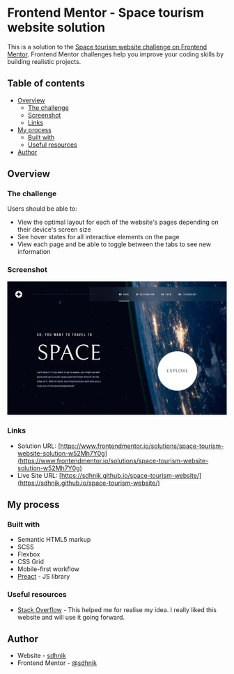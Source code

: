 # Frontend Mentor - Space tourism website solution

This is a solution to the [Space tourism website challenge on Frontend Mentor](https://www.frontendmentor.io/challenges/space-tourism-multipage-website-gRWj1URZ3). Frontend Mentor challenges help you improve your coding skills by building realistic projects. 

## Table of contents

- [Overview](#overview)
  - [The challenge](#the-challenge)
  - [Screenshot](#screenshot)
  - [Links](#links)
- [My process](#my-process)
  - [Built with](#built-with)
  - [Useful resources](#useful-resources)
- [Author](#author)

## Overview

### The challenge

Users should be able to:

- View the optimal layout for each of the website's pages depending on their device's screen size
- See hover states for all interactive elements on the page
- View each page and be able to toggle between the tabs to see new information

### Screenshot

![](./screenshot.jpg)

### Links

- Solution URL: [https://www.frontendmentor.io/solutions/space-tourism-website-solution-w52Mh7Y0g](https://www.frontendmentor.io/solutions/space-tourism-website-solution-w52Mh7Y0g)
- Live Site URL: [https://sdhnik.github.io/space-tourism-website/](https://sdhnik.github.io/space-tourism-website/)

## My process

### Built with

- Semantic HTML5 markup
- SCSS
- Flexbox
- CSS Grid
- Mobile-first workflow
- [Preact](https://preactjs.com/) - JS library

### Useful resources

- [Stack Overflow](https://stackoverflow.com) - This helped me for realise my idea. I really liked this website and will use it going forward.

## Author

- Website - [sdhnik](https://github.com/sdhnik)
- Frontend Mentor - [@sdhnik](https://www.frontendmentor.io/profile/sdhnik)

